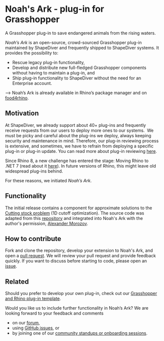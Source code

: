# Noah's Ark - plug-in for Grasshopper
A Grasshopper plug-in to save endangered animals from the rising waters. 

_Noah’s Ark_ is an open-source, crowd-sourced Grasshopper plug-in maintained by ShapeDiver and frequently shipped to ShapeDiver systems. 
It provides the possibility to:

  * Rescue legacy plug-in functionality, 
  * Develop and distribute new full-fledged Grasshopper components without having to maintain a plug-in, and 
  * Ship plug-in functionality to ShapeDiver without the need for an Enterprise account. 

--> Noah’s Ark is already available in Rhino’s package manager and on [food4rhino](https://www.food4rhino.com/en/app/noahsark).

## Motivation

At ShapeDiver, we already support about 40+ plug-ins and frequently receive requests from our users to deploy more ones to our systems. 
We must be picky and careful about the plug-ins we deploy, always keeping security and maintenance in mind. 
Therefore, our plug-in reviewing process is extensive, and sometimes, we have to refrain from deploying a specific plug-in or plug-in update. 
You can read more about plug-in reviewing [here](https://help.shapediver.com/doc/guidelines-for-plugin-developers). 

Since Rhino 8, a new challenge has entered the stage: Moving Rhino to .NET 7 (read about it [here](https://developer.rhino3d.com/guides/rhinocommon/moving-to-dotnet-7/)). 
In future versions of Rhino, this might leave old widespread plug-ins behind. 

For these reasons, we initiated _Noah’s Ark_. 

## Functionality

The initial release contains a component for approximate solutions to the [Cutting stock problem](https://en.wikipedia.org/wiki/Cutting_stock_problem) (1D cutoff optimization). The source code was adapted from this [repository](https://github.com/AlexanderMorozovDesign/GH_Linear_Cutting) and integrated into Noah's Ark with the author's permission, [Alexander Morozov](https://github.com/AlexanderMorozovDesign). 

## How to contribute

Fork and clone the repository, develop your extension to Noah's Ark, and open a [pull request](https://github.com/shapediver/NoahsArk/pulls). 
We will review your pull request and provide feedback quickly. If you want to discuss before starting to code, please open an [issue](https://github.com/shapediver/NoahsArk/issues).

## Related

Should you prefer to develop your own plug-in, check out our [Grasshopper and Rhino plug-in template](https://github.com/shapediver/GrasshopperPluginTemplate).

Would you like us to include further functionality in Noah’s Ark? We are looking forward to your feedback and comments 

  * on our [forum](https://forum.shapediver.com), 
  * using [GitHub issues](https://github.com/shapediver/NoahsArk/issues), or 
  * by joining one of our [community standups or onboarding sessions](https://www.shapediver.com/app/community). 

